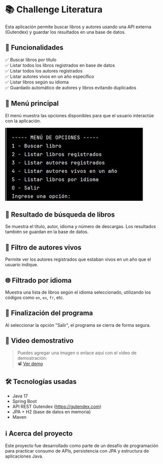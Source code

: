 # 📚 Challenge Literatura

Esta aplicación permite buscar libros y autores usando una API externa (Gutendex) y guardar los resultados en una base de datos.

## 🚀 Funcionalidades

✅ Buscar libros por título  
✅ Listar todos los libros registrados en base de datos  
✅ Listar todos los autores registrados  
✅ Listar autores vivos en un año específico  
✅ Listar libros según su idioma  
✅ Guardado automático de autores y libros evitando duplicados


## 🧭 Menú principal

El menú muestra las opciones disponibles para que el usuario interactúe con la aplicación.

![Menú Principal](imagenes/menuprincipal.png)

## 🔎 Resultado de búsqueda de libros

Se muestra el título, autor, idioma y número de descargas. Los resultados también se guardan en la base de datos.

## 🧠 Filtro de autores vivos

Permite ver los autores registrados que estaban vivos en un año que el usuario indique.

## 🌐 Filtrado por idioma

Muestra una lista de libros según el idioma seleccionado, utilizando los códigos como `en`, `es`, `fr`, etc.

## 🛑 Finalización del programa

Al seleccionar la opción "Salir", el programa se cierra de forma segura.

## 🎥 Video demostrativo

> Puedes agregar una imagen o enlace aquí con el video de demostración:  
> 📽️ [Ver demo](https://tulink.com)

## 🛠️ Tecnologías usadas

- Java 17
- Spring Boot
- API REST Gutendex (https://gutendex.com)
- JPA + H2 (base de datos en memoria)
- Maven

## ℹ️ Acerca del proyecto

Este proyecto fue desarrollado como parte de un desafío de programación para practicar consumo de APIs, persistencia con JPA y estructura de aplicaciones Java.